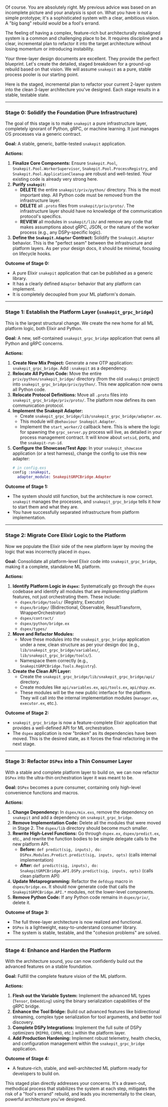 Of course. You are absolutely right. My previous advice was based on an incomplete picture and your analysis is spot on. What you have is not a simple prototype; it's a sophisticated system with a clear, ambitious vision. A "big bang" rebuild *would* be a fool's errand.

The feeling of having a complex, feature-rich but architecturally misaligned system is a common and challenging place to be. It requires discipline and a clear, incremental plan to refactor it into the target architecture without losing momentum or introducing instability.

Your three-layer design documents are excellent. They provide the perfect blueprint. Let's create the detailed, staged breakdown for a ground-up rebuild based on that vision. We will assume `snakepit` as a pure, stable process pooler is our starting point.

Here is the staged, incremental plan to refactor your current 2-layer system into the clean 3-layer architecture you've designed. Each stage results in a stable, testable state.

---

### **Stage 0: Solidify the Foundation (Pure Infrastructure)**

The goal of this stage is to make `snakepit` a pure infrastructure layer, completely ignorant of Python, gRPC, or machine learning. It just manages OS processes via a generic contract.

**Goal:** A stable, generic, battle-tested `snakepit` application.

**Actions:**

1.  **Finalize Core Components:** Ensure `Snakepit.Pool`, `Snakepit.Pool.WorkerSupervisor`, `Snakepit.Pool.ProcessRegistry`, and `Snakepit.Pool.ApplicationCleanup` are robust and well-tested. Your existing code is already very strong here.
2.  **Purify `snakepit`:**
    *   **DELETE** the entire `snakepit/priv/python/` directory. This is the most important step. All Python code must be removed from the infrastructure layer.
    *   **DELETE** all `.proto` files from `snakepit/priv/proto/`. The infrastructure layer should have no knowledge of the communication protocol's specifics.
    *   **REVIEW** all modules in `snakepit/lib/` and remove any code that makes assumptions about gRPC, JSON, or the nature of the worker process (e.g., any DSPy-specific logic).
3.  **Define the `Snakepit.Adapter` Contract:** Solidify the `Snakepit.Adapter` behavior. This is the "perfect seam" between the infrastructure and platform layers. As per your design docs, it should be minimal, focusing on lifecycle hooks.

**Outcome of Stage 0:**
*   A pure Elixir `snakepit` application that can be published as a generic library.
*   It has a clearly defined `Adapter` behavior that any platform can implement.
*   It is completely decoupled from your ML platform's domain.

---

### **Stage 1: Establish the Platform Layer (`snakepit_grpc_bridge`)**

This is the largest structural change. We create the new home for all ML platform logic, both Elixir and Python.

**Goal:** A new, self-contained `snakepit_grpc_bridge` application that owns all Python and gRPC concerns.

**Actions:**

1.  **Create New Mix Project:** Generate a new OTP application: `snakepit_grpc_bridge`. Add `:snakepit` as a dependency.
2.  **Relocate All Python Code:** Move the entire `priv/python/snakepit_bridge/` directory (from the old `snakepit` project) into `snakepit_grpc_bridge/priv/python/`. This new application now owns all Python code.
3.  **Relocate Protocol Definitions:** Move all `.proto` files into `snakepit_grpc_bridge/priv/proto/`. The platform now defines its own communication protocol.
4.  **Implement the Snakepit Adapter:**
    *   Create `snakepit_grpc_bridge/lib/snakepit_grpc_bridge/adapter.ex`.
    *   This module will `@behaviour Snakepit.Adapter`.
    *   Implement the `start_worker/2` callback here. This is where the logic for spawning the `grpc_server.py` process will live, as detailed in your process management contract. It will know about `setsid`, ports, and the `snakepit-run-id`.
5.  **Configure the Showcase/Test App:** In your `snakepit_showcase` application (or a test harness), change the config to use this new adapter:
    ```elixir
    # in config.exs
    config :snakepit,
      adapter_module: SnakepitGRPCBridge.Adapter
    ```

**Outcome of Stage 1:**
*   The system should still function, but the architecture is now correct. `snakepit` manages the processes, and `snakepit_grpc_bridge` tells it *how* to start them and what they are.
*   You have successfully separated infrastructure from platform implementation.

---

### **Stage 2: Migrate Core Elixir Logic to the Platform**

Now we populate the Elixir side of the new platform layer by moving the logic that was incorrectly placed in `dspex`.

**Goal:** Consolidate all platform-level Elixir code into `snakepit_grpc_bridge`, making it a complete, standalone ML platform.

**Actions:**

1.  **Identify Platform Logic in `dspex`:** Systematically go through the `dspex` codebase and identify all modules that are *implementing* platform features, not just orchestrating them. These include:
    *   `dspex/bridge/tools/` (Registry, Executor)
    *   `dspex/bridge/` (Bidirectional, Observable, ResultTransform, WrapperOrchestrator)
    *   `dspex/contract/`
    *   `dspex/python/bridge.ex`
    *   `dspex/types/`
2.  **Move and Refactor Modules:**
    *   Move these modules into the `snakepit_grpc_bridge` application under a new, clean structure as per your design doc (e.g., `lib/snakepit_grpc_bridge/variables/`, `lib/snakepit_grpc_bridge/tools/`).
    *   Namespace them correctly (e.g., `SnakepitGRPCBridge.Tools.Registry`).
3.  **Create the Clean API Layer:**
    *   Create the `snakepit_grpc_bridge/lib/snakepit_grpc_bridge/api/` directory.
    *   Create modules like `api/variables.ex`, `api/tools.ex`, `api/dspy.ex`.
    *   These modules will be the new public interface for the platform. They will call into the internal implementation modules (`manager.ex`, `executor.ex`, etc.).

**Outcome of Stage 2:**
*   `snakepit_grpc_bridge` is now a feature-complete Elixir application that provides a well-defined API for ML orchestration.
*   The `dspex` application is now "broken" as its dependencies have been moved. This is the desired state, as it forces the final refactoring in the next stage.

---

### **Stage 3: Refactor `DSPex` into a Thin Consumer Layer**

With a stable and complete platform layer to build on, we can now refactor `DSPex` into the ultra-thin orchestration layer it was meant to be.

**Goal:** `DSPex` becomes a pure consumer, containing only high-level convenience functions and macros.

**Actions:**

1.  **Change Dependency:** In `dspex/mix.exs`, remove the dependency on `snakepit` and add a dependency on `snakepit_grpc_bridge`.
2.  **Remove Implementation Code:** Delete all the modules that were moved in Stage 2. The `dspex/lib` directory should become much smaller.
3.  **Rewrite High-Level Functions:** Go through `dspex.ex`, `dspex/predict.ex`, etc., and rewrite the function bodies to be simple delegate calls to the new platform API.
    *   **Before:** `def predict(sig, inputs), do: DSPex.Modules.Predict.predict(sig, inputs, opts)` (calls internal implementation)
    *   **After:** `def predict(sig, inputs), do: SnakepitGRPCBridge.API.DSPy.predict(sig, inputs, opts)` (calls clean platform API)
4.  **Update Metaprogramming:** Refactor the `defdsyp` macro in `dspex/bridge.ex`. It should now generate code that calls the `SnakepitGRPCBridge.API.*` modules, not the lower-level components.
5.  **Remove Python Code:** If any Python code remains in `dspex/priv/`, delete it.

**Outcome of Stage 3:**
*   The full three-layer architecture is now realized and functional.
*   `DSPex` is a lightweight, easy-to-understand consumer library.
*   The system is stable, testable, and the "cohesion problems" are solved.

---

### **Stage 4: Enhance and Harden the Platform**

With the architecture sound, you can now confidently build out the advanced features on a stable foundation.

**Goal:** Fulfill the complete feature vision of the ML platform.

**Actions:**

1.  **Flesh out the Variable System:** Implement the advanced ML types (`Tensor`, `Embedding`) using the binary serialization capabilities of the gRPC bridge.
2.  **Enhance the Tool Bridge:** Build out advanced features like bidirectional streaming, complex type serialization for tool arguments, and better tool discovery.
3.  **Complete DSPy Integrations:** Implement the full suite of DSPy optimizers (`MIPRO`, `COPRO`, etc.) within the platform layer.
4.  **Add Production Hardening:** Implement robust telemetry, health checks, and configuration management within the `snakepit_grpc_bridge` application.

**Outcome of Stage 4:**
*   A feature-rich, stable, and well-architected ML platform ready for developers to build on.

This staged plan directly addresses your concerns. It's a drawn-out, methodical process that stabilizes the system at each step, mitigates the risk of a "fool's errand" rebuild, and leads you incrementally to the clean, powerful architecture you've designed.